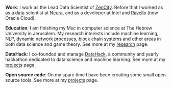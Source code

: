 **Work**: I work as the Lead Data Scientist of [ZenCity]. Before that I worked as as a data scientist at [Neura], and as a developer at Intel and [Ravello] (now Oracle Cloud).

**Education**: I am finishing my Msc in computer science at The Hebrew University in Jerusalem. My research interests include machine learning, NLP, dynamic network processes, block chain systems and other areas in both data science and game theory. See more at my [research][Research] page.

**DataHack**: I co-founded and manage [DataHack], a community and yearly hackathon dedicated to data science and machine learning. See more at my [projects][Projects] page.

**Open source code**: On my spare time I have been creating some small open source tools. See more at my [projects][Projects] page.


[ZenCity]: http://zencity.io/
[Neura]: http://www.theneura.com/
[Ravello]: www.ravellosystems.com
[DataHack]: http://datahack-il.com
[Projects]: /projects.html
[Research]: /research.html

